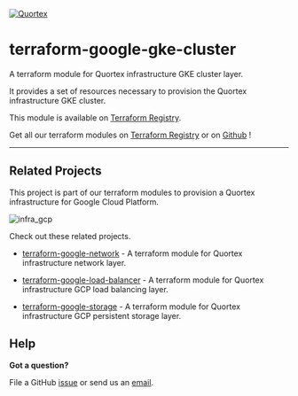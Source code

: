 [![Quortex][logo]](https://quortex.io)
# terraform-google-gke-cluster
A terraform module for Quortex infrastructure GKE cluster layer.

It provides a set of resources necessary to provision the Quortex infrastructure GKE cluster.

This module is available on [Terraform Registry][registry_tf_google_gke_cluster].

Get all our terraform modules on [Terraform Registry][registry_tf_modules] or on [Github][github_tf_modules] !


---

## Related Projects

This project is part of our terraform modules to provision a Quortex infrastructure for Google Cloud Platform.

![infra_gcp]

Check out these related projects.

- [terraform-google-network][registry_tf_google_network] - A terraform module for Quortex infrastructure network layer.

- [terraform-google-load-balancer][registry_tf_google_load_balancer] - A terraform module for Quortex infrastructure GCP load balancing layer.

- [terraform-google-storage][registry_tf_google_storage] - A terraform module for Quortex infrastructure GCP persistent storage layer.

## Help

**Got a question?**

File a GitHub [issue](https://github.com/quortex/terraform-google-network/issues) or send us an [email][email].


  [logo]: https://storage.googleapis.com/quortex-assets/logo.webp
  [email]: mailto:info@quortex.io
  [infra_gcp]: https://storage.googleapis.com/quortex-assets/infra_gcp_001.jpg
  [registry_tf_modules]: https://registry.terraform.io/modules/quortex
  [registry_tf_google_network]: https://registry.terraform.io/modules/quortex/network/google
  [registry_tf_google_gke_cluster]: https://registry.terraform.io/modules/quortex/gke-cluster/google
  [registry_tf_google_load_balancer]: https://registry.terraform.io/modules/quortex/load-balancer/google
  [registry_tf_google_storage]: https://registry.terraform.io/modules/quortex/storage/google
  [github_tf_modules]: https://github.com/quortex?q=terraform-